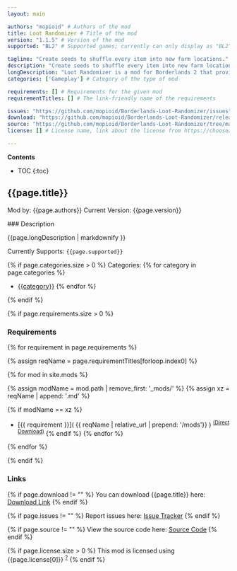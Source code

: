 ```yaml
---
layout: main

authors: "mopioid" # Authors of the mod
title: Loot Randomizer # Title of the mod
version: "1.1.5" # Version of the mod
supported: "BL2" # Supported games; currently can only display as "BL2", "BL2 + TPS", or "TPS"

tagline: "Create seeds to shuffle every item into new farm locations." # A short description of the mod itself.
description: "Create seeds to shuffle every item into new farm locations." # This is set in order to keep the SEO proper
longDescription: "Loot Randomizer is a mod for Borderlands 2 that provides repeated new playthrough experiences, by means of shuffling every item in the game into new drop locations.\n\nWhen playing Loot Randomizer, you create a seed, and your game's loot sources are assigned all new drops based on that seed. Your Knuckle Dragger may drop the Norfleet, while your Hyperius drops The Cradle.\n\nIn addition to enemies, missions are also assigned new quest rewards, and made to be infinitely repeatable such that they can be farmed without resetting your playthrough. Your 'Shoot This Guy In The Face' mission may reward a purple Jakobs sniper each turn-in, while your 'Beard Makes The Man' mission gives Lucrative Opportunity relics.\n\nEach loot source had been hand-tuned to provide fair loot generosity. Longer missions give multiple instances of their quest reward, for example, and raid bosses drop multiple of their assigned drop guaranteed. If you don't get a drop from an enemy on the first try, they will drop a 'hint' item instead, giving you the option to decide whether to keep farming them.\n\nSeeds can be configured with different options regarding what types of content to include, such as the ability to disable rare enemies or enable raid bosses. They can also be shared with friends (for fun competitive scenarios), and can accomodate any DLCs being owned or unowned.\n\nLoot Randomizer works in co-op, with the best experience if all players run the mod (however this is not strictly necessary). The host player's seed will be the one which is in effect in co-op. Loot Randomizer is also compatible with most other mods, including major overhauls (e.g. UCP, BL2fix, Reborn). However, others which increase the number of items or enemies in the game will not fully integrate with it (e.g. Exodus).\n\nAll loot sources in Loot Randomizer:\nhttps://github.com/mopioid/Borderlands-Loot-Randomizer/wiki/Locations\nAll items in Loot Randomizer:\nhttps://github.com/mopioid/Borderlands-Loot-Randomizer/wiki/Items" # Description of what the mod can do
categories: ['Gameplay'] # Category of the type of mod

requirements: [] # Requirements for the given mod
requirementTitles: [] # The link-friendly name of the requirements

issues: "https://github.com/mopioid/Borderlands-Loot-Randomizer/issues"
download: "https://github.com/mopioid/Borderlands-Loot-Randomizer/releases/tag/1.1.5"
source: "https://github.com/mopioid/Borderlands-Loot-Randomizer/tree/main" # Link to source code
license: [] # License name, link about the license from https://choosealicense.com/

---
```

**Contents**
* TOC
{:toc}

## {{page.title}}

Mod by: {{page.authors}}
Current Version: {{page.version}}

<p></p>
### Description

{{page.longDescription | markdownify }}

Currently Supports: `{{page.supported}}`

{% if page.categories.size > 0 %}
Categories:
{% for category in page.categories %}
  * [{{category}}](/types/{{category}})
{% endfor %}
<p></p>
{% endif %}

{% if page.requirements.size > 0 %}
### Requirements

{% for requirement in page.requirements %}

{% assign reqName = page.requirementTitles[forloop.index0] %}

{% for mod in site.mods %}

{% assign modName = mod.path | remove_first: '_mods/' %}
{% assign xz = reqName | append: '.md' %}

{% if modName == xz %}
* [{{ requirement }}]( {{ reqName | relative_url | prepend: '/mods'}} ) <sup>[(Direct Download)]({{mod.download}})</sup>
{% endif %}
{% endfor %}

{% endfor %}
<p></p>
{% endif %}

### Links

{% if page.download != "" %}
You can download {{page.title}} here: [Download Link]({{page.download}})
{% endif %}

{% if page.issues != "" %}
Report issues here: [Issue Tracker]({{page.issues}})
{% endif %}

{% if page.source != "" %}
View the source code here: [Source Code]({{page.source}})
{% endif %}

{% if page.license.size > 0 %}
This mod is licensed using {{page.license[0]}} <sup>[?]({{page.license[1]}})</sup>
{% endif %}
